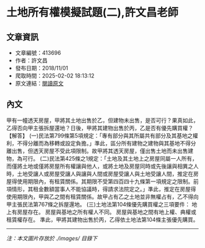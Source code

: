 # 土地所有權模擬試題(二),許文昌老師

## 文章資訊
- 文章編號：413696
- 作者：許文昌
- 發布日期：2018/11/01
- 爬取時間：2025-02-02 18:13:12
- 原文連結：[閱讀原文](https://real-estate.get.com.tw/Columns/detail.aspx?no=413696)

## 內文
甲有一幢透天房屋，甲將其土地出售於乙，但建物未出售，是否可行？果真如此，乙得否向甲主張拆屋還地？日後，甲將其建物出售於丙，乙是否有優先購買權？
【解答】
(一)民法第799條第5項規定：「專有部分與其所屬共有部分及其基地之權利，不得分離而為移轉或設定負擔。」準此，區分所有建物之建物與其基地不得分離出售，但透天房屋不受此項限制。故甲將其透天房屋，僅出售土地而未出售建物，為可行。
(二)民法第425條之1規定：「土地及其土地上之房屋同屬一人所有，而僅將土地或僅將房屋所有權讓與他人，或將土地及房屋同時或先後讓與相異之人時，土地受讓人或房屋受讓人與讓與人間或房屋受讓人與土地受讓人間，推定在房屋得使用期限內，有租賃關係。其期限不受第四百四十九條第一項規定之限制。前項情形，其租金數額當事人不能協議時，得請求法院定之。」準此，推定在房屋得使用期限內，甲與乙之間有租賃關係。故甲占有乙之土地並非無權占有，乙不得向甲主張民法第767條之拆屋還地。
(三)土地法第104條優先購買權之三項要件：
地上有房屋存在。
房屋與基地之所有權人不同。
房屋與基地之間有地上權、典權或租賃權存在。
準此，甲將其建物出售於丙，乙得依土地法第104條主張優先購買。

---
*注：本文圖片存放於 ./images/ 目錄下*

